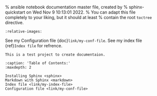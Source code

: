 % ansible notebook documentation master file, created by
% sphinx-quickstart on Wed Nov  9 10:13:01 2022.
% You can adapt this file completely to your liking, but it should at least
% contain the root `toctree` directive.

```{include} ../../README.md
:relative-images:
```

See my Configuration file {doc}`link/my-conf-file`.
See my index file {ref}`Index file` for refrence.

```{warning}
This is a test project to create documentaion.
```

```{toctree}
:caption: 'Table of Contents:'
:maxdepth: 2

Installing Sphinx <sphinx>
Markdown with Sphinx <markdown>
Index file <link/my-index-file>
Configuration file <link/my-conf-file>
```
